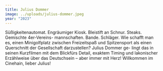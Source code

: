 ```yaml
---
title: Julius Dommer
image: ../uploads/julius-dommer.jpeg
year: "2023"
---
```

Süßigkeitenautomat. Engräumiger Kiosk. Bleistift an Schnur. Steaks. Gemischte 4er-Vereins- mannschaften. Bande. Schläger. Wie schafft man es, einen Minigolfplatz zwischen Freizeitspaß und Spitzensport als einen Querschnitt der Gesellschaft darzustellen? Julius Dommer ge- lingt das in seinen Kurzfilmen mit dem Blickfürs Detail, exaktem Timing und lakonischer Erzählweise über das Deutschsein – aber immer mit Herz! Willkommen im Cinehain, lieber Julius!